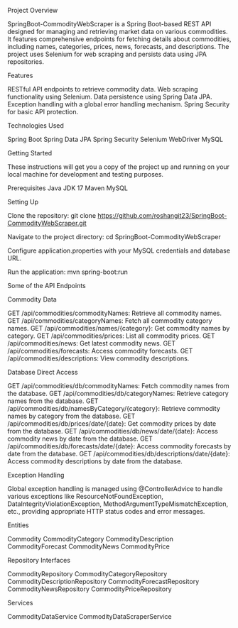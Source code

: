 Project Overview

SpringBoot-CommodityWebScraper is a Spring Boot-based REST API designed for managing and retrieving market data on various commodities. It features comprehensive endpoints for fetching details about commodities, including names, categories, prices, news, forecasts, and descriptions. The project uses Selenium for web scraping and persists data using JPA repositories.

Features

RESTful API endpoints to retrieve commodity data.
Web scraping functionality using Selenium.
Data persistence using Spring Data JPA.
Exception handling with a global error handling mechanism.
Spring Security for basic API protection.

Technologies Used

Spring Boot
Spring Data JPA
Spring Security
Selenium WebDriver
MySQL

Getting Started

These instructions will get you a copy of the project up and running on your local machine for development and testing purposes.

Prerequisites
Java JDK 17
Maven
MySQL

Setting Up

Clone the repository:
git clone https://github.com/roshangit23/SpringBoot-CommodityWebScraper.git

Navigate to the project directory:
cd SpringBoot-CommodityWebScraper

Configure application.properties with your MySQL credentials and database URL.

Run the application:
mvn spring-boot:run

Some of the API Endpoints

Commodity Data

GET /api/commodities/commodityNames: Retrieve all commodity names.
GET /api/commodities/categoryNames: Fetch all commodity category names.
GET /api/commodities/names/{category}: Get commodity names by category.
GET /api/commodities/prices: List all commodity prices.
GET /api/commodities/news: Get latest commodity news.
GET /api/commodities/forecasts: Access commodity forecasts.
GET /api/commodities/descriptions: View commodity descriptions.

Database Direct Access

GET /api/commodities/db/commodityNames: Fetch commodity names from the database.
GET /api/commodities/db/categoryNames: Retrieve category names from the database.
GET /api/commodities/db/namesByCategory/{category}: Retrieve commodity names by category from the database.
GET /api/commodities/db/prices/date/{date}: Get commodity prices by date from the database.
GET /api/commodities/db/news/date/{date}: Access commodity news by date from the database.
GET /api/commodities/db/forecasts/date/{date}: Access commodity forecasts by date from the database.
GET /api/commodities/db/descriptions/date/{date}: Access commodity descriptions by date from the database.

Exception Handling

Global exception handling is managed using @ControllerAdvice to handle various exceptions like ResourceNotFoundException, DataIntegrityViolationException, MethodArgumentTypeMismatchException, etc., providing appropriate HTTP status codes and error messages.

Entities

Commodity
CommodityCategory
CommodityDescription
CommodityForecast
CommodityNews
CommodityPrice

Repository Interfaces

CommodityRepository
CommodityCategoryRepository
CommodityDescriptionRepository
CommodityForecastRepository
CommodityNewsRepository
CommodityPriceRepository

Services

CommodityDataService
CommodityDataScraperService
